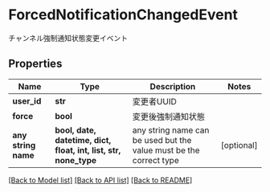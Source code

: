 # ForcedNotificationChangedEvent

チャンネル強制通知状態変更イベント

## Properties
Name | Type | Description | Notes
------------ | ------------- | ------------- | -------------
**user_id** | **str** | 変更者UUID | 
**force** | **bool** | 変更後強制通知状態 | 
**any string name** | **bool, date, datetime, dict, float, int, list, str, none_type** | any string name can be used but the value must be the correct type | [optional]

[[Back to Model list]](../README.md#documentation-for-models) [[Back to API list]](../README.md#documentation-for-api-endpoints) [[Back to README]](../README.md)


